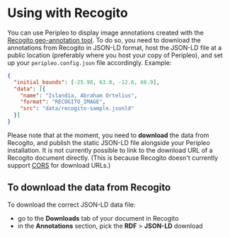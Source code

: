 # Using with Recogito

You can use Peripleo to display image annotations created with the [Recogito geo-annotation tool](https://recogito.pelagios.org/). To do so, you need to download the annotations from Recogito in JSON-LD format, host the JSON-LD file at a public location (preferably where you host your copy of Peripleo), and set up your `peripleo.config.json` file accordingly. Example:

```json
{
  "initial_bounds": [-25.98, 63.0, -12.6, 66.9],
  "data": [{ 
    "name": "Islandia, Abraham Ortelius", 
    "format": "RECOGITO_IMAGE", 
    "src": "data/recogito-sample.jsonld" 
  }]
}
```

Please note that at the moment, you need to __download__ the data from Recogito, and publish the static JSON-LD file alongside your Peripleo installation. It is not currently possible to link to the download URL of a Recogito document directly. (This is because Recogito doesn't currently support [CORS](https://developer.mozilla.org/en-US/docs/Web/HTTP/CORS) for download URLs.)

## To download the data from Recogito

To download the correct JSON-LD data file:
- go to the __Downloads__ tab of your document in Recogito
- in the __Annotations__ section, pick the __RDF__ > __JSON-LD__ download
